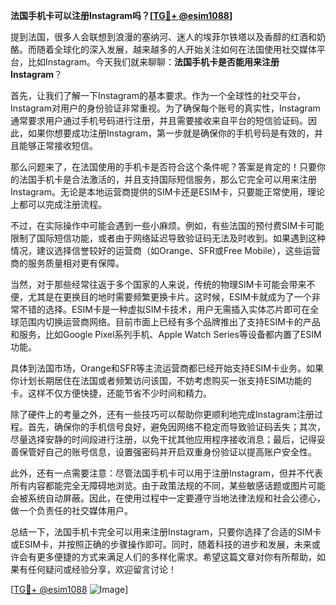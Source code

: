 **法国手机卡可以注册Instagram吗？[[TG💪+ @esim1088](https://t.me/s/esim1088)]**

提到法国，很多人会联想到浪漫的塞纳河、迷人的埃菲尔铁塔以及香醇的红酒和奶酪。而随着全球化的深入发展，越来越多的人开始关注如何在法国使用社交媒体平台，比如Instagram。今天我们就来聊聊：**法国手机卡是否能用来注册Instagram**？

首先，让我们了解一下Instagram的基本要求。作为一个全球性的社交平台，Instagram对用户的身份验证非常重视。为了确保每个账号的真实性，Instagram通常要求用户通过手机号码进行注册，并且需要接收来自平台的短信验证码。因此，如果你想要成功注册Instagram，第一步就是确保你的手机号码是有效的，并且能够正常接收短信。

那么问题来了，在法国使用的手机卡是否符合这个条件呢？答案是肯定的！只要你的法国手机卡是合法激活的，并且支持国际短信服务，那么它完全可以用来注册Instagram。无论是本地运营商提供的SIM卡还是ESIM卡，只要能正常使用，理论上都可以完成注册流程。

不过，在实际操作中可能会遇到一些小麻烦。例如，有些法国的预付费SIM卡可能限制了国际短信功能，或者由于网络延迟导致验证码无法及时收到。如果遇到这种情况，建议选择信誉较好的运营商（如Orange、SFR或Free Mobile），这些运营商的服务质量相对更有保障。

当然，对于那些经常往返于多个国家的人来说，传统的物理SIM卡可能会带来不便，尤其是在更换目的地时需要频繁更换卡片。这时候，ESIM卡就成为了一个非常不错的选择。ESIM卡是一种虚拟SIM卡技术，用户无需插入实体芯片即可在全球范围内切换运营商网络。目前市面上已经有多个品牌推出了支持ESIM卡的产品和服务，比如Google Pixel系列手机、Apple Watch Series等设备都内置了ESIM功能。

具体到法国市场，Orange和SFR等主流运营商都已经开始支持ESIM卡业务。如果你计划长期居住在法国或者频繁访问该国，不妨考虑购买一张支持ESIM功能的卡。这样不仅方便快捷，还能节省不少时间和精力。

除了硬件上的考量之外，还有一些技巧可以帮助你更顺利地完成Instagram注册过程。首先，确保你的手机信号良好，避免因网络不稳定而导致验证码丢失；其次，尽量选择安静的时间段进行注册，以免干扰其他应用程序接收消息；最后，记得妥善保管好自己的账号信息，设置强密码并开启双重身份验证以提高账户安全性。

此外，还有一点需要注意：尽管法国手机卡可以用于注册Instagram，但并不代表所有内容都能完全无障碍地浏览。由于政策法规的不同，某些敏感话题或图片可能会被系统自动屏蔽。因此，在使用过程中一定要遵守当地法律法规和社会公德心，做一个负责任的社交媒体用户。

总结一下，法国手机卡完全可以用来注册Instagram，只要你选择了合适的SIM卡或ESIM卡，并按照正确的步骤操作即可。同时，随着科技的进步和发展，未来或许会有更多便捷的方式来满足人们的多样化需求。希望这篇文章对你有所帮助，如果有任何疑问或经验分享，欢迎留言讨论！

[[TG💪+ @esim1088](https://t.me/s/esim1088) ![Image](https://i.postimg.cc/4NQfJmqS/Snipaste-2025-05-13-00-14-12.png)]
